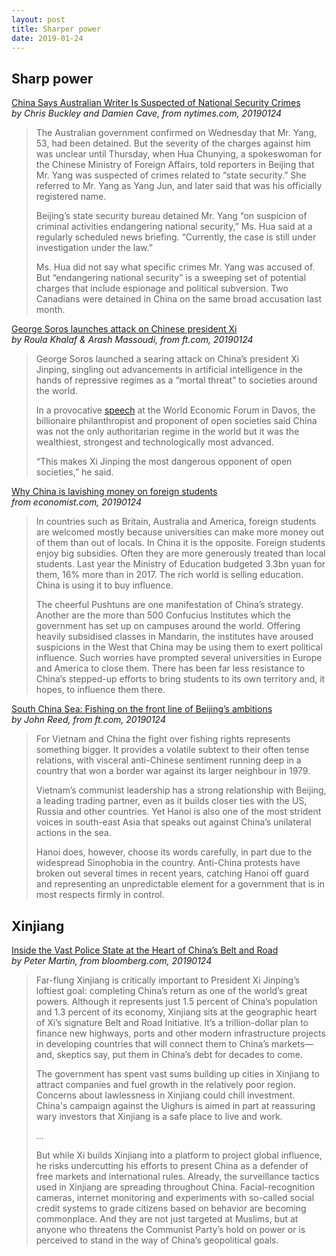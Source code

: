 ```yaml
---
layout: post
title: Sharper power
date: 2019-01-24
---
```


## Sharp power

[China Says Australian Writer Is Suspected of National Security Crimes](https://www.nytimes.com/2019/01/24/world/asia/australia-china-yang-hengjun-writer.html) <br> *by Chris Buckley and Damien Cave, from nytimes.com, 20190124*

> The Australian government confirmed on Wednesday that Mr. Yang, 53, had been detained. But the severity of the charges against him was unclear until Thursday, when Hua Chunying, a spokeswoman for the Chinese Ministry of Foreign Affairs, told reporters in Beijing that Mr. Yang was suspected of crimes related to “state security.” She referred to Mr. Yang as Yang Jun, and later said that was his officially registered name.
>
> Beijing’s state security bureau detained Mr. Yang “on suspicion of criminal activities endangering national security,” Ms. Hua said at a regularly scheduled news briefing. “Currently, the case is still under investigation under the law.”
>
> Ms. Hua did not say what specific crimes Mr. Yang was accused of. But “endangering national security” is a sweeping set of potential charges that include espionage and political subversion. Two Canadians were detained in China on the same broad accusation last month.

[George Soros launches attack on Chinese president Xi](https://www.ft.com/content/959620d0-2014-11e9-b2f7-97e4dbd3580d) <br> *by Roula Khalaf & Arash Massoudi, from ft.com, 20190124*

> George Soros launched a searing attack on China’s president Xi Jinping, singling out advancements in artificial intelligence in the hands of repressive regimes as a “mortal threat” to societies around the world.
>
> In a provocative [speech](https://www.georgesoros.com/2019/01/24/remarks-delivered-at-the-world-economic-forum-2/) at the World Economic Forum in Davos, the billionaire philanthropist and proponent of open societies said China was not the only authoritarian regime in the world but it was the wealthiest, strongest and technologically most advanced.
>
> “This makes Xi Jinping the most dangerous opponent of open societies,” he said.

[Why China is lavishing money on foreign students](https://www.economist.com/china/2019/01/26/why-china-is-lavishing-money-on-foreign-students) <br> *from economist.com, 20190124*

> In countries such as Britain, Australia and America, foreign students are welcomed mostly because universities can make more money out of them than out of locals. In China it is the opposite. Foreign students enjoy big subsidies. Often they are more generously treated than local students. Last year the Ministry of Education budgeted 3.3bn yuan for them, 16% more than in 2017. The rich world is selling education. China is using it to buy influence.
>
> The cheerful Pushtuns are one manifestation of China’s strategy. Another are the more than 500 Confucius Institutes which the government has set up on campuses around the world. Offering heavily subsidised classes in Mandarin, the institutes have aroused suspicions in the West that China may be using them to exert political influence. Such worries have prompted several universities in Europe and America to close them. There has been far less resistance to China’s stepped-up efforts to bring students to its own territory and, it hopes, to influence them there.

[South China Sea: Fishing on the front line of Beijing’s ambitions](https://www.ft.com/content/fead89da-1a4e-11e9-9e64-d150b3105d21) <br> *by John Reed, from ft.com, 20190124*

> For Vietnam and China the fight over fishing rights represents something bigger. It provides a volatile subtext to their often tense relations, with visceral anti-Chinese sentiment running deep in a country that won a border war against its larger neighbour in 1979.
>
> Vietnam’s communist leadership has a strong relationship with Beijing, a leading trading partner, even as it builds closer ties with the US, Russia and other countries. Yet Hanoi is also one of the most strident voices in south-east Asia that speaks out against China’s unilateral actions in the sea.
>
> Hanoi does, however, choose its words carefully, in part due to the widespread Sinophobia in the country. Anti-China protests have broken out several times in recent years, catching Hanoi off guard and representing an unpredictable element for a government that is in most respects firmly in control.

## Xinjiang

[Inside the Vast Police State at the Heart of China’s Belt and Road](https://www.bloomberg.com/news/features/2019-01-24/inside-the-vast-police-state-at-the-heart-of-china-s-belt-and-road) <br> *by Peter Martin, from bloomberg.com, 20190124*

> Far-flung Xinjiang is critically important to President Xi Jinping’s loftiest goal: completing China’s return as one of the world’s great powers. Although it represents just 1.5 percent of China’s population and 1.3 percent of its economy, Xinjiang sits at the geographic heart of Xi’s signature Belt and Road Initiative. It’s a trillion-dollar plan to finance new highways, ports and other modern infrastructure projects in developing countries that will connect them to China’s markets—and, skeptics say, put them in China’s debt for decades to come.
>
> The government has spent vast sums building up cities in Xinjiang to attract companies and fuel growth in the relatively poor region. Concerns about lawlessness in Xinjiang could chill investment. China's campaign against the Uighurs is aimed in part at reassuring wary investors that Xinjiang is a safe place to live and work.
>
> ...
>
> But while Xi builds Xinjiang into a platform to project global influence, he risks undercutting his efforts to present China as a defender of free markets and international rules. Already, the surveillance tactics used in Xinjiang are spreading throughout China. Facial-recognition cameras, internet monitoring and experiments with so-called social credit systems to grade citizens based on behavior are becoming commonplace. And they are not just targeted at Muslims, but at anyone who threatens the Communist Party’s hold on power or is perceived to stand in the way of China’s geopolitical goals.
